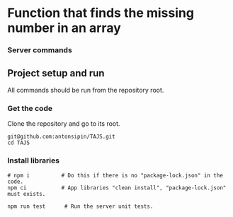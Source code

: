 # Function that finds the missing number in an array

### Server commands

## Project setup and run

All commands should be run from the repository root.

### Get the code

Clone the repository and go to its root.

```
git@github.com:antonsipin/TAJS.git
cd TAJS
```

### Install libraries

```
# npm i          # Do this if there is no "package-lock.json" in the code.
npm ci           # App libraries "clean install", "package-lock.json" must exists.
```

```
npm run test      # Run the server unit tests.
```

